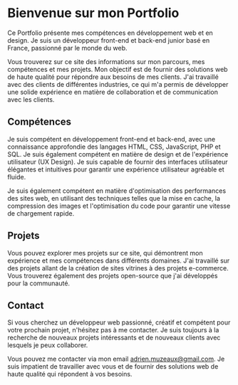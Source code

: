 # Bienvenue sur mon Portfolio

Ce Portfolio présente mes compétences en développement web et en design. Je suis un développeur front-end et back-end junior basé en France, passionné par le monde du web. 

Vous trouverez sur ce site des informations sur mon parcours, mes compétences et mes projets. Mon objectif est de fournir des solutions web de haute qualité pour répondre aux besoins de mes clients. J'ai travaillé avec des clients de différentes industries, ce qui m'a permis de développer une solide expérience en matière de collaboration et de communication avec les clients.

## Compétences

Je suis compétent en développement front-end et back-end, avec une connaissance approfondie des langages HTML, CSS, JavaScript, PHP et SQL. Je suis également compétent en matière de design et de l'expérience utilisateur (UX Design). Je suis capable de fournir des interfaces utilisateur élégantes et intuitives pour garantir une expérience utilisateur agréable et fluide. 

Je suis également compétent en matière d'optimisation des performances des sites web, en utilisant des techniques telles que la mise en cache, la compression des images et l'optimisation du code pour garantir une vitesse de chargement rapide. 

## Projets

Vous pouvez explorer mes projets sur ce site, qui démontrent mon expérience et mes compétences dans différents domaines. J'ai travaillé sur des projets allant de la création de sites vitrines à des projets e-commerce. Vous trouverez également des projets open-source que j'ai développés pour la communauté.

## Contact

Si vous cherchez un développeur web passionné, créatif et compétent pour votre prochain projet, n'hésitez pas à me contacter. Je suis toujours à la recherche de nouveaux projets intéressants et de nouveaux clients avec lesquels je peux collaborer. 

Vous pouvez me contacter via mon email adrien.muzeaux@gmail.com. Je suis impatient de travailler avec vous et de fournir des solutions web de haute qualité qui répondent à vos besoins.
